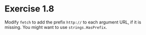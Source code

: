 # Exercise 1.8

Modify `fetch` to add the prefix `http://` to each argument URL, if it is missing. You might want to use
`strings.HasPrefix`.
